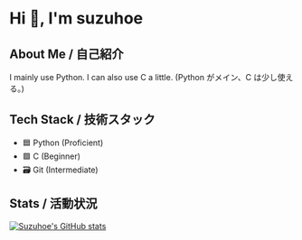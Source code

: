 # Hi 👋, I'm suzuhoe

## About Me / 自己紹介

I mainly use Python. I can also use C a little.
(Python がメイン、C は少し使える。)

## Tech Stack / 技術スタック

- 🟦 Python (Proficient)
- 🟪 C (Beginner)
- 🗃️ Git (Intermediate)

## Stats / 活動状況

[![Suzuhoe's GitHub stats](https://github-readme-stats.vercel.app/api?username=suzuhoe&show_icons=true&theme=radical)](https://github.com/anuraghazra/github-readme-stats)
